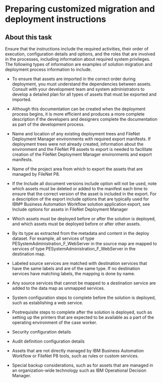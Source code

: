 # Preparing customized migration and deployment instructions

## About this task

Ensure that the instructions include the required activities,
their order of execution, configuration details and options, and the
roles that are involved in the processes, including information about
required system privileges. The following types of information are
examples of solution migration and deployment process information
to include.

- To ensure that assets are imported in the correct order during
deployment, you must understand the dependencies between assets. Consult
with your development team and system administrators to develop a
detailed plan for all types of assets that must be exported and imported.
- Although this documentation can be created when the deployment
process begins, it is more efficient and produces a more complete
description if the developers and designers complete the documentation
as part of the development process.

- Name and location of any existing deployment trees and FileNet Deployment
Manager environments with required
export manifests. If deployment trees were not already created, information
about the environment and the FileNet P8 assets
to export is needed to facilitate creation of the FileNet Deployment
Manager environments and export
manifests.
- Name of the project area from which to export the assets that
are managed by FileNet P8.
- If the Include all document versions include
option will not be used, note which assets must be deleted or added
to the manifest each time to ensure that the correct version of the
asset is included in the export. For a description of the export include
options that are typically used for IBM® Business Automation
Workflow solution application
export, see Include options for assets in FileNet Deployment Manager
- Which assets must be deployed before or after the solution is
deployed, and which assets must be deployed before or after other
assets.

- By its type as extracted from the metadata and content in the
deploy dataset. For example, all services of type PESystemAdministration\_F\_WebServer
in the source map are mapped to services of type PESystemAdministration\_F\_WebServer
in the destination map.
- Labeled source services are matched with destination services
that have the same labels and are of the same type. If no destination
services have matching labels, the mapping is done by name.
- Any source services that cannot be mapped to a destination service
are added to the data map as unmapped services.

- System configuration steps to complete before the solution is
deployed, such as establishing a web service.
- Postrequisite steps to complete after the solution is deployed,
such as setting up the printers that are expected to be available
as a part of the operating environment of the case worker.
- Security configuration details
- Audit definition configuration details

- Assets that are not directly managed by IBM Business Automation
Workflow or FileNet P8 tools, such as rules or
custom services.
- Special backup considerations, such as for assets that are managed
in an organization-wide technology such as IBM Operational Decision
Manager.